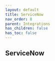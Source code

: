 ```yaml
---
layout: default
title: ServiceNow
nav_order: 8
parent: Integrations
has_children: false
has_toc: false
---
```


## ServiceNow